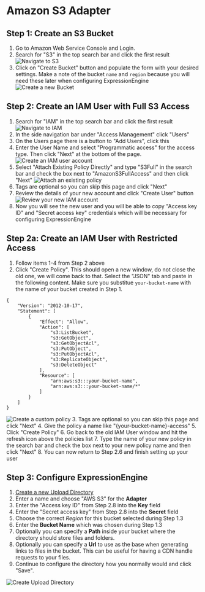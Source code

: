 # Amazon S3 Adapter

## Step 1: Create an S3 Bucket

1. Go to Amazon Web Service Console and Login.
1. Search for "S3" in the top search bar and click the first result
![Navigate to S3](./images/adapter-aws-step1-start.png "Navigate to S3")
1. Click on "Create Bucket" button and populate the form with your desired settings. Make a note of the bucket `name` and `region` because you will need these later when configuring ExpressionEngine
![Create a new Bucket](./images/adapter-aws-step1-create.png "Create a new Bucket")

## Step 2: Create an IAM User with Full S3 Access

1. Search for "IAM" in the top search bar and click the first result
![Navigate to IAM](./images/adapter-aws-step2-start.png "Navigate to IAM")
1. In the side navigation bar under "Access Management" click "Users"
1. On the Users page there is a button to "Add Users", click this
1. Enter the User Name and select "Programmatic access" for the access type. Then click "Next" at the bottom of the page.
![Create an IAM user account](./images/adapter-aws-step2-create.png "Create an IAM user account")
1. Select "Attach Existing Policy Directly" and type "S3Full" in the search bar and check the box next to "AmazonS3FullAccess" and then click "Next"
![Attach an existing policy](./images/adapter-aws-step2-attach.png "Attach an existing policy")
1. Tags are optional so you can skip this page and click "Next"
1. Review the details of your new account and click "Create User" button
![Review your new IAM account](./images/adapter-aws-step2-review.png "Review your new IAM account")
1. Now you will see the new user and you will be able to copy "Access key ID" and "Secret access key" credentials which will be necessary for configuring ExpressionEngine

## Step 2a: Create an IAM User with Restricted Access
1. Follow items 1-4 from Step 2 above
2. Click "Create Policy".  This should open a new window, do not close the old one, we will come back to that. Select the "JSON" tab and paste in the following content.  Make sure you substitue `your-bucket-name` with the name of your bucket created in Step 1.
```
{
    "Version": "2012-10-17",
    "Statement": [
        {
            "Effect": "Allow",
            "Action": [
                "s3:ListBucket",
                "s3:GetObject",
                "s3:GetObjectAcl",
                "s3:PutObject",
                "s3:PutObjectAcl",
                "s3:ReplicateObject",
                "s3:DeleteObject"
            ],
            "Resource": [
                "arn:aws:s3:::your-bucket-name",
                "arn:aws:s3:::your-bucket-name/*"
            ]
        }
    ]
}
```
![Create a custom policy](./images/adapter-aws-step2a-custom-policy.png "Create a custom policy")
3. Tags are optional so you can skip this page and click "Next"
4. Give the policy a name like "{your-bucket-name}-access"
5. Click "Create Policy"
6. Go back to the old IAM User window and hit the refresh icon above the policies list
7. Type the name of your new policy in the search bar and check the box next to your new policy name and then click "Next"
8. You can now return to Step 2.6 and finish setting up your user

## Step 3: Configure ExpressionEngine

1. [Create a new Upload Directory](https://docs.expressionengine.com/v7/control-panel/file-manager/upload-directories.html#createedit-upload-directory)
2. Enter a name and choose "AWS S3" for the **Adapter**
3. Enter the "Access key ID" from Step 2.8 into the **Key** field
4. Enter the "Secret access key" from Step 2.8 into the **Secret** field
5. Choose the correct *Region* for this bucket selected during Step 1.3
6. Enter the **Bucket Name** which was chosen during Step 1.3
7. Optionally you can specify a **Path** inside your bucket where the directory should store files and folders.
8. Optionally you can specify a **Url** to use as the base when generating links to files in the bucket.  This can be useful for having a CDN handle requests to your files.
9. Continue to configure the directory how you normally would and click "Save".

![Create Upload Directory](./images/adapter-aws-step3-configure-ee.png "Create Upload Directory")
